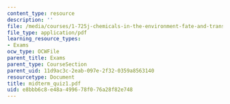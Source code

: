 ```yaml
---
content_type: resource
description: ''
file: /media/courses/1-725j-chemicals-in-the-environment-fate-and-transport-fall-2004/e8bbb6c8e48a499678f076a28f82e748_midterm_quiz1.pdf
file_type: application/pdf
learning_resource_types:
- Exams
ocw_type: OCWFile
parent_title: Exams
parent_type: CourseSection
parent_uid: 11d9ac3c-2eab-097e-2f32-0359a8563140
resourcetype: Document
title: midterm_quiz1.pdf
uid: e8bbb6c8-e48a-4996-78f0-76a28f82e748
---
```

